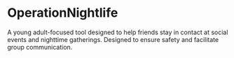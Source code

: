 OperationNightlife
==================

A young adult-focused tool designed to help friends stay in contact at social events and nighttime gatherings. Designed to ensure safety and facilitate group communication.
